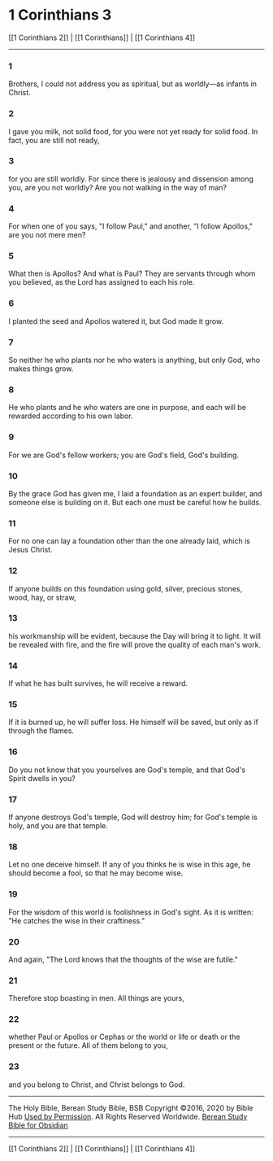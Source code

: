 # 1 Corinthians 3

[[1 Corinthians 2]] | [[1 Corinthians]] | [[1 Corinthians 4]]

---

### 1
Brothers, I could not address you as spiritual, but as worldly—as infants in Christ.

### 2
I gave you milk, not solid food, for you were not yet ready for solid food. In fact, you are still not ready,

### 3
for you are still worldly. For since there is jealousy and dissension among you, are you not worldly? Are you not walking in the way of man?

### 4
For when one of you says, "I follow Paul," and another, "I follow Apollos," are you not mere men?

### 5
What then is Apollos? And what is Paul? They are servants through whom you believed, as the Lord has assigned to each his role.

### 6
I planted the seed and Apollos watered it, but God made it grow.

### 7
So neither he who plants nor he who waters is anything, but only God, who makes things grow.

### 8
He who plants and he who waters are one in purpose, and each will be rewarded according to his own labor.

### 9
For we are God's fellow workers; you are God's field, God's building.

### 10
By the grace God has given me, I laid a foundation as an expert builder, and someone else is building on it. But each one must be careful how he builds.

### 11
For no one can lay a foundation other than the one already laid, which is Jesus Christ.

### 12
If anyone builds on this foundation using gold, silver, precious stones, wood, hay, or straw,

### 13
his workmanship will be evident, because the Day will bring it to light. It will be revealed with fire, and the fire will prove the quality of each man's work.

### 14
If what he has built survives, he will receive a reward.

### 15
If it is burned up, he will suffer loss. He himself will be saved, but only as if through the flames.

### 16
Do you not know that you yourselves are God's temple, and that God's Spirit dwells in you?

### 17
If anyone destroys God's temple, God will destroy him; for God's temple is holy, and you are that temple.

### 18
Let no one deceive himself. If any of you thinks he is wise in this age, he should become a fool, so that he may become wise.

### 19
For the wisdom of this world is foolishness in God's sight. As it is written: "He catches the wise in their craftiness."

### 20
And again, "The Lord knows that the thoughts of the wise are futile."

### 21
Therefore stop boasting in men. All things are yours,

### 22
whether Paul or Apollos or Cephas or the world or life or death or the present or the future. All of them belong to you,

### 23
and you belong to Christ, and Christ belongs to God.

---

The Holy Bible, Berean Study Bible, BSB
Copyright ©2016, 2020 by Bible Hub
[Used by Permission](https://berean.bible/terms.htm). All Rights Reserved Worldwide.
[Berean Study Bible for Obsidian](https://github.com/gapmiss/berean-study-bible-for-obsidian)

---

[[1 Corinthians 2]] | [[1 Corinthians]] | [[1 Corinthians 4]]

